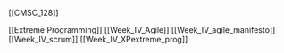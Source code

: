 [[CMSC_128]]

[[Extreme Programming]]
[[Week_IV_Agile]]
[[Week_IV_agile_manifesto]]
[[Week_IV_scrum]]
[[Week_IV_XPextreme_prog]]
